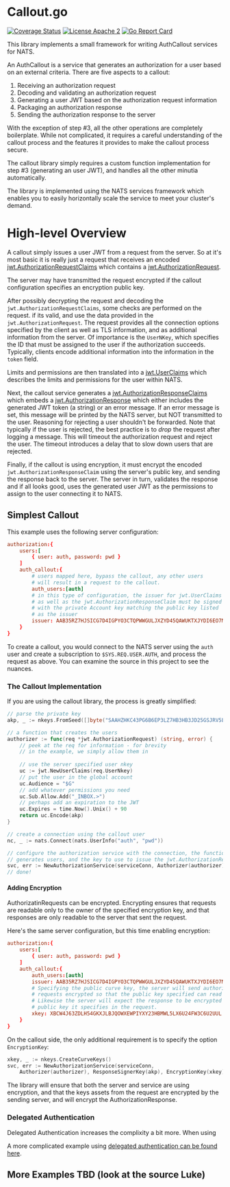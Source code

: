 # Callout.go

[![Coverage Status](https://coveralls.io/repos/github/aricart/callout.go/badge.svg?branch=main)](https://coveralls.io/github/aricart/callout.go?branch=main)
[![License Apache 2](https://img.shields.io/badge/License-Apache2-blue.svg)](https://www.apache.org/licenses/LICENSE-2.0)
[![Go Report Card](https://goreportcard.com/badge/github.com/aricart/callout.go)](https://goreportcard.com/report/github.com/aricart/callout.go)

This library implements a small framework for writing AuthCallout services for
NATS.

An AuthCallout is a service that generates an authorization for a user based on
an external criteria. There are five aspects to a callout:

1. Receiving an authorization request
1. Decoding and validating an authorization request
1. Generating a user JWT based on the authorization request information
1. Packaging an authorization response
1. Sending the authorization response to the server

With the exception of step #3, all the other operations are completely
boilerplate. While not complicated, it requires a careful understanding of the
callout process and the features it provides to make the callout process secure.

The callout library simply requires a custom function implementation for step #3
(generating an user JWT), and handles all the other minutia automatically.

The library is implemented using the NATS services framework which enables you
to easily horizontally scale the service to meet your cluster's demand.

# High-level Overview

A callout simply issues a user JWT from a request from the server. So at it's
most basic it is really just a request that receives an encoded
[jwt.AuthorizationRequestClaims](https://pkg.go.dev/github.com/nats-io/jwt/v2#AuthorizationRequestClaims)
which contains a
[jwt.AuthorizationRequest](https://pkg.go.dev/github.com/nats-io/jwt/v2#AuthorizationRequest).

The server may have transmitted the request encrypted if the callout
configuration specifies an encryption public key.

After possibly decrypting the request and decoding the
`jwt.AuthorizationRequestClaims`, some checks are performed on the request. if
its valid, and use the data provided in the `jwt.AuthorizationRequest`. The
request provides all the connection options specified by the client as well as
TLS information, and as additional information from the server. Of importance is
the `UserNKey`, which specifies the ID that must be assigned to the user if the
authorization succeeds. Typically, clients encode additional information into
the information in the `token` field.

Limits and permissions are then translated into a
[jwt.UserClaims](https://pkg.go.dev/github.com/nats-io/jwt/v2#UserClaims) which
describes the limits and permissions for the user within NATS.

Next, the callout service generates a
[jwt.AuthorizationResponseClaims](https://pkg.go.dev/github.com/nats-io/jwt/v2#AuthorizationResponseClaims)
which embeds a
[jwt.AuthorizationResponse](https://pkg.go.dev/github.com/nats-io/jwt/v2#AuthorizationResponse)
which either includes the generated JWT token (a string) or an error message. If
an error message is set, this message will be printed by the NATS server, but
NOT transmitted to the user. Reasoning for rejecting a user shouldn't be
forwarded. Note that typically if the user is rejected, the best practice is to
_drop_ the request after logging a message. This will timeout the authorization
request and reject the user. The timeout introduces a delay that to slow down
users that are rejected.

Finally, if the callout is using encryption, it must encrypt the encoded
`jwt.AuthorizationResponseClaim` using the server's public key, and sending the
response back to the server. The server in turn, validates the response and if
all looks good, uses the generated user JWT as the permissions to assign to the
user connecting it to NATS.

## Simplest Callout

This example uses the following server configuration:

```conf
authorization:{
    users:[
        { user: auth, password: pwd }
    ]
    auth_callout:{
        # users mapped here, bypass the callout, any other users
        # will result in a request to the callout.
        auth_users:[auth]
        # in this type of configuration, the issuer for jwt.UserClaims
        # as well as the jwt.AuthorizationResponseClaim must be signed
        # with the private Account key matching the public key listed
        # as the issuer
        issuer: AAB35RZ7HJSICG7D4IGPYO3CTQPWWGULJXZYD45QAWUKTXJYDI6EO7MV
    }
}
```

To create a callout, you would connect to the NATS server using the `auth` user
and create a subscription to `$SYS.REQ.USER.AUTH`, and process the request as
above. You can examine the source in this project to see the nuances.

### The Callout Implementation

If you are using the callout library, the process is greatly simplified:

```go
// parse the private key
akp, _ := nkeys.FromSeed([]byte("SAAHZHKC43PG6B6EP3LZ7HB3HB3JD25GSJRV5LFZE2A6XFT57SDFRSEI4E"))

// a function that creates the users
authorizer := func(req *jwt.AuthorizationRequest) (string, error) {
	// peek at the req for information - for brevity
	// in the example, we simply allow them in
	
	// use the server specified user nkey
    uc := jwt.NewUserClaims(req.UserNkey)
	// put the user in the global account
    uc.Audience = "$G"
	// add whatever permissions you need
    uc.Sub.Allow.Add("_INBOX.>")
	// perhaps add an expiration to the JWT
    uc.Expires = time.Now().Unix() + 90
    return uc.Encode(akp)
}

// create a connection using the callout user
nc, _ := nats.Connect(nats.UserInfo("auth", "pwd"))

// configure the authorization service with the connection, the function that 
// generates users, and the key to use to issue the jwt.AuthorizationResponseClaims
svc, err := NewAuthorizationService(serviceConn, Authorizer(authorizer), ResponseSignerKey(akp))
// done!
```

#### Adding Encryption

AuthorizatinRequests can be encrypted. Encrypting ensures that requests are
readable only to the owner of the specified encryption key, and that responses
are only readable to the server that sent the request.

Here's the same server configuration, but this time enabling encryption:

```conf
authorization:{
    users:[
        { user: auth, password: pwd }
    ]
    auth_callout:{
        auth_users:[auth]
        issuer: AAB35RZ7HJSICG7D4IGPYO3CTQPWWGULJXZYD45QAWUKTXJYDI6EO7MV
        # Specifying the public curve key, the server will send authorization
        # requests encrypted so that the public key specified can read them.
        # Likewise the server will expect the response to be encrypted on the
        # public key it specifies in the request.
        xkey: XBCW4J63ZDLH54GKXJLBJQOWXEWPIYXY23HBMWL5LX6U24FW3C6U2UUL
    }
}
```

On the callout side, the only additional requirement is to specify the option
`EncryptionKey`:

```go
xkey, _ := nkeys.CreateCurveKeys()
svc, err := NewAuthorizationService(serviceConn,
    Authorizer(authorizer), ResponseSignerKey(akp), EncryptionKey(xkey))
```

The library will ensure that both the server and service are using encryption,
and that the keys assets from the request are encrypted by the sending server,
and will encrypt the AuthorizationResponse.

### Delegated Authentication

Delegated Authentication increases the complixity a bit more. When using

A more complicated example using
[delegated authentication can be found here](examples/delegated/README.md).


## More Examples TBD (look at the source Luke)
